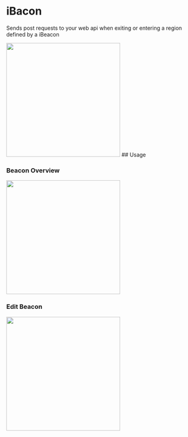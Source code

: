 # iBacon
Sends post requests to your web api when exiting or entering a region defined by a iBeacon

<img src='https://cloud.githubusercontent.com/assets/1017870/11016816/3c365d82-858c-11e5-80bb-28a58642039a.gif' width=300>
## Usage

### Beacon Overview
<img src='https://cloud.githubusercontent.com/assets/1017870/11016659/43ffe1b2-8589-11e5-9a1f-0b7bbd19bc83.png' width="300">


### Edit Beacon
<img src='https://cloud.githubusercontent.com/assets/1017870/11016660/46cda0fa-8589-11e5-8574-40384ed7e199.png' width="300">
